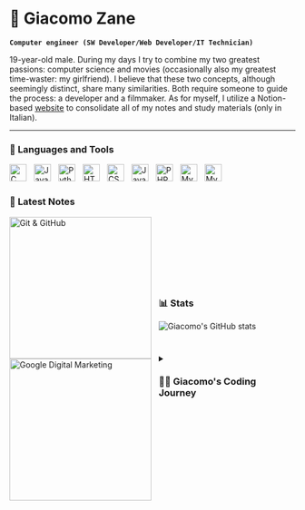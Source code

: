 # 🧁 Giacomo Zane

**`Computer engineer (SW Developer/Web Developer/IT Technician)`**

19-year-old male. During my days I try to combine my two greatest passions: computer science and movies (occasionally also my greatest time-waster: my girlfriend). I believe that these two concepts, although seemingly distinct, share many similarities. Both require someone to guide the process: a developer and a filmmaker. As for myself, I utilize a Notion-based [website](https://zaneg.notion.site/zaneg/Studio-5397d168246346a8930e8542325da021) to consolidate all of my notes and study materials (only in Italian).

---

### 🧰 Languages and Tools

<img align="left" alt="C" width="30px" style="padding-right:10px;" src="https://cdn.jsdelivr.net/gh/devicons/devicon/icons/c/c-plain.svg" />
<img align="left" alt="Java" width="30px" style="padding-right:10px;" src="https://cdn.jsdelivr.net/gh/devicons/devicon/icons/java/java-original.svg"/>
<img align="left" alt="Python" width="30px" style="padding-right:10px;" src="https://cdn.jsdelivr.net/gh/devicons/devicon/icons/python/python-plain.svg" />
<img align="left" alt="HTML" width="30px" style="padding-right:10px;" src="https://cdn.jsdelivr.net/gh/devicons/devicon/icons/html5/html5-plain.svg" />
<img align="left" alt="CSS" width="30px" style="padding-right:10px;" src="https://cdn.jsdelivr.net/gh/devicons/devicon/icons/css3/css3-plain.svg" />
<img align="left" alt="JavaScript" width="30px" style="padding-right:10px;" src="https://cdn.jsdelivr.net/gh/devicons/devicon/icons/javascript/javascript-plain.svg" />
<img align="left" alt="PHP" width="30px" style="padding-right:10px;" src="https://cdn.jsdelivr.net/gh/devicons/devicon/icons/php/php-plain.svg" />
<img align="left" alt="MySQL" width="30px" style="padding-right:10px;" src="https://cdn.jsdelivr.net/gh/devicons/devicon/icons/mysql/mysql-original.svg" />
<img align="left" alt="MySQL" width="30px" style="padding-right:10px;" src="https://cdn.jsdelivr.net/gh/devicons/devicon/icons/wordpress/wordpress-plain.svg" />
<br />

#

### 📝 Latest Notes
<a href="https://zaneg.notion.site/Git-e-GitHub-c4c34c09d10e4fc0aef1d85f2608d8dc"><img align="left" alt="Git & GitHub" width="250px" style="padding-right:10px;" src="https://imgur.com/ENTbivc.png" /></a>
<a href="https://zaneg.notion.site/Google-Concetti-di-base-del-marketing-digitale-7b26cb629f7641c4a8f84d52adb4b9b9"><img align="left" alt="Google Digital Marketing" width="250px" style="padding-right:10px;" src="https://i.imgur.com/4oQKYP9.png" /></a>
<br /><br /><br /><br /><br /><br />

#

### 📊 Stats

![Giacomo's GitHub stats](https://github-readme-stats.vercel.app/api?username=gzanee&show_icons=true&theme=gruvbox)

<!-- ![GitHub Streak](https://streak-stats.demolab.com?user=gzanee&theme=gruvbox&border_radius=4.5) -->

#

<details>
 <summary><h3>👨‍💻 Giacomo's Coding Journey</h3></summary>
I began programming in C at the age of 14 and had already started experimenting with Scratch at 12. I attended ITIS Max Planck, a technical high school in Italy, where I graduated with a qualification of "computer scientist" and a grade of 78 out of 100. During my five years in high school, I learned C, Java, JavaScript, HTML, CSS, PHP, and MySQL. I had the opportunity to complete a month-long internship with a company working in the field of car diagnostics, during my time there, I developed software in Python that extracted data from a black box produced by the company and downloaded it to a local computer. I also created a clear display of the data (Unfortunately, I can no longer find the source code, but if I do, I will upload it). While I appreciate my education, I do not believe the Italian school system encourages actual knowledge and passion for a subject, instead relying on rote memorization. As a result, I have decided to drop out of college and start working in the field right away. In the meantime, I will continue my studies through online resources.
